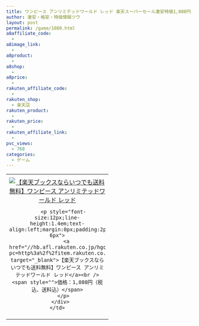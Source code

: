 ```yaml
---
title: ワンピース アンリミテッドワールド レッド 楽天スーパーセール激安特価1,080円！送料無料！
author: 激安・格安・特価情報ツウ
layout: post
permalink: /game/1080.html
a8affiliate_code:
  -
a8image_link:
  -
a8product:
  -
a8shop:
  -
a8price:
  -
rakuten_affiliate_code:
  -
rakuten_shop:
  - 楽天店
rakuten_product:
  -
rakuten_price:
  -
rakuten_affiliate_link:
  -
pvc_views:
  - 768
categories:
  - ゲーム
---
```

<table border="0" cellpadding="0" cellspacing="0">
  <tr>
    <td valign="top">
      <div style="border:1px none;margin:0px;padding:6px 0px;width:260px;text-align:center;float:left">
        <a href="//hb.afl.rakuten.co.jp/hgc/012cde47.e006c961.05c4d760.e09cc467/?pc=http%3a%2f%2fitem.rakuten.co.jp%2fbook%2f12397709%2f%3fscid%3daf_link_tbl&m=http%3a%2f%2fm.rakuten.co.jp%2fbook%2fi%2f16525158%2f" target="_blank"><img src="//hbb.afl.rakuten.co.jp/hgb/?pc=http%3a%2f%2fthumbnail.image.rakuten.co.jp%2f%400_mall%2fbook%2fcabinet%2f1580%2f4560467041580.jpg%3f_ex%3d240x240&m=http%3a%2f%2fthumbnail.image.rakuten.co.jp%2f%400_mall%2fbook%2fcabinet%2f1580%2f4560467041580.jpg" alt="【楽天ブックスならいつでも送料無料】ワンピース アンリミテッドワールド レッド" border="0" style="margin:0px;padding:0px" /></a>

        <p style="font-size:12px;line-height:1.4em;text-align:left;margin:0px;padding:2px 6px">
          <a href="//hb.afl.rakuten.co.jp/hgc/012cde47.e006c961.05c4d760.e09cc467/?pc=http%3a%2f%2fitem.rakuten.co.jp%2fbook%2f12397709%2f%3fscid%3daf_link_tbl&m=http%3a%2f%2fm.rakuten.co.jp%2fbook%2fi%2f16525158%2f" target="_blank">【楽天ブックスならいつでも送料無料】ワンピース アンリミテッドワールド レッド</a><br /><span style="">価格：1,080円（税込、送料込）</span>
        </p>
      </div>
    </td>
  </tr>
</table>